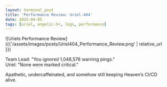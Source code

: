 ```yaml
---
layout: terminal_post
title: 'Performance Review: Uriel-404'
date: 2025-04-05
tags: [uriel, angelic-hr, logs, performance]
---
```


![Uriels Performance Review]({{'/assets/images/posts/Uriel404_Performance_Review.png' | relative_url }})

Team Lead: "You ignored 1,048,576 warning pings."  
Uriel: "None were marked critical."

Apathetic, undercaffeinated, and somehow still keeping Heaven’s CI/CD alive.
